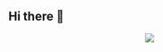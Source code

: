 ## Hi there 👋

<p align="center">
  <img src="https://api.boot.dev/v1/users/public/845e8aa3-85d7-4f1e-b9d1-40d9dc3e74ee/thumbnail" >
</p>
<!--
**neon-vixen/neon-vixen** is a ✨ _special_ ✨ repository because its `README.md` (this file) appears on your GitHub profile.

Here are some ideas to get you started:

- 🔭 I’m currently working on ...
- 🌱 I’m currently learning ...
- 👯 I’m looking to collaborate on ...
- 🤔 I’m looking for help with ...
- 💬 Ask me about ...
- 📫 How to reach me: ...
- 😄 Pronouns: ...
- ⚡ Fun fact: ...
-->
